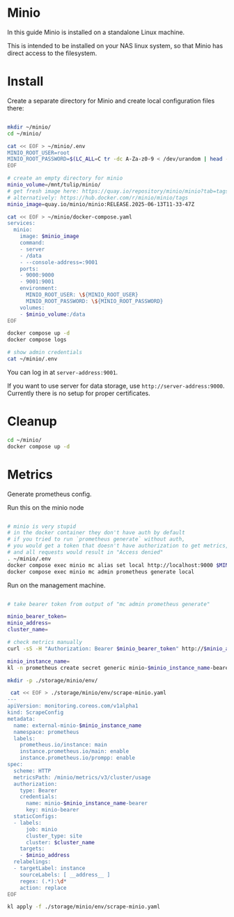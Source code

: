 
# Minio

In this guide Minio is installed on a standalone Linux machine.

This is intended to be installed on your NAS linux system,
so that Minio has direct access to the filesystem.

# Install

Create a separate directory for Minio and create local configuration files there:

```bash

mkdir ~/minio/
cd ~/minio/

cat << EOF > ~/minio/.env
MINIO_ROOT_USER=root
MINIO_ROOT_PASSWORD=$(LC_ALL=C tr -dc A-Za-z0-9 < /dev/urandom | head -c 20)
EOF

# create an empty directory for minio
minio_volume=/mnt/tulip/minio/
# get fresh image here: https://quay.io/repository/minio/minio?tab=tags
# alternatively: https://hub.docker.com/r/minio/minio/tags
minio_image=quay.io/minio/minio:RELEASE.2025-06-13T11-33-47Z

cat << EOF > ~/minio/docker-compose.yaml
services:
  minio:
    image: $minio_image
    command:
    - server
    - /data
    - --console-address=:9001
    ports:
    - 9000:9000
    - 9001:9001
    environment:
      MINIO_ROOT_USER: \${MINIO_ROOT_USER}
      MINIO_ROOT_PASSWORD: \${MINIO_ROOT_PASSWORD}
    volumes:
    - $minio_volume:/data
EOF

docker compose up -d
docker compose logs

# show admin credentials
cat ~/minio/.env

```

You can log in at `server-address:9001`.

If you want to use server for data storage, use `http://server-address:9000`.
Currently there is no setup for proper certificates.

# Cleanup

```bash
cd ~/minio/
docker compose up -d
```

# Metrics

Generate prometheus config.

Run this on the minio node

```bash

# minio is very stupid
# in the docker container they don't have auth by default
# if you tried to run `prometheus generate` without auth,
# you would get a token that doesn't have authorization to get metrics,
# and all requests would result in "Access denied"
. ~/minio/.env
docker compose exec minio mc alias set local http://localhost:9000 $MINIO_ROOT_USER $MINIO_ROOT_PASSWORD
docker compose exec minio mc admin prometheus generate local

```

Run on the management machine.

```bash

# take bearer token from output of "mc admin prometheus generate"

minio_bearer_token=
minio_address=
cluster_name=

# check metrics manually
curl -sS -H "Authorization: Bearer $minio_bearer_token" http://$minio_address/minio/metrics/v3/cluster/usage > ./minio-v3-usage.log

minio_instance_name=
kl -n prometheus create secret generic minio-$minio_instance_name-bearer --from-literal minio-bearer=$minio_bearer_token

mkdir -p ./storage/minio/env/

 cat << EOF > ./storage/minio/env/scrape-minio.yaml
---
apiVersion: monitoring.coreos.com/v1alpha1
kind: ScrapeConfig
metadata:
  name: external-minio-$minio_instance_name
  namespace: prometheus
  labels:
    prometheus.io/instance: main
    instance.prometheus.io/main: enable
    instance.prometheus.io/prompp: enable
spec:
  scheme: HTTP
  metricsPath: /minio/metrics/v3/cluster/usage
  authorization:
    type: Bearer
    credentials:
      name: minio-$minio_instance_name-bearer
      key: minio-bearer
  staticConfigs:
  - labels:
      job: minio
      cluster_type: site
      cluster: $cluster_name
    targets:
    - $minio_address
  relabelings:
  - targetLabel: instance
    sourceLabels: [ __address__ ]
    regex: (.*):\d*
    action: replace
EOF

kl apply -f ./storage/minio/env/scrape-minio.yaml

```

